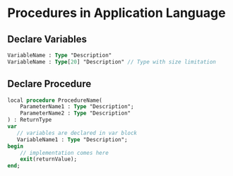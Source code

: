 # Procedures in Application Language
## Declare Variables
```pascal
VariableName : Type "Description"
VariableName : Type[20] "Description" // Type with size limitation
```

## Declare Procedure
```pascal
local procedure ProcedureName(
    ParameterName1 : Type "Description";
    ParameterName2 : Type "Description"
) : ReturnType
var
   // variables are declared in var block
   VariableName1 : Type "Description";
begin
    // implementation comes here
    exit(returnValue);
end;
```
